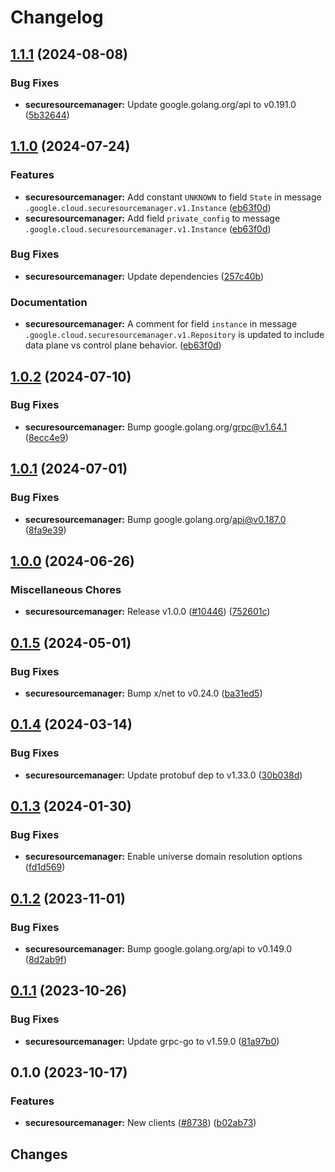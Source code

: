 # Changelog



## [1.1.1](https://github.com/googleapis/google-cloud-go/compare/securesourcemanager/v1.1.0...securesourcemanager/v1.1.1) (2024-08-08)


### Bug Fixes

* **securesourcemanager:** Update google.golang.org/api to v0.191.0 ([5b32644](https://github.com/googleapis/google-cloud-go/commit/5b32644eb82eb6bd6021f80b4fad471c60fb9d73))

## [1.1.0](https://github.com/googleapis/google-cloud-go/compare/securesourcemanager/v1.0.2...securesourcemanager/v1.1.0) (2024-07-24)


### Features

* **securesourcemanager:** Add constant `UNKNOWN` to field `State` in message `.google.cloud.securesourcemanager.v1.Instance` ([eb63f0d](https://github.com/googleapis/google-cloud-go/commit/eb63f0d4f42a06581e1425f99c2a03d52d6cb404))
* **securesourcemanager:** Add field `private_config` to message `.google.cloud.securesourcemanager.v1.Instance` ([eb63f0d](https://github.com/googleapis/google-cloud-go/commit/eb63f0d4f42a06581e1425f99c2a03d52d6cb404))


### Bug Fixes

* **securesourcemanager:** Update dependencies ([257c40b](https://github.com/googleapis/google-cloud-go/commit/257c40bd6d7e59730017cf32bda8823d7a232758))


### Documentation

* **securesourcemanager:** A comment for field `instance` in message `.google.cloud.securesourcemanager.v1.Repository` is updated to include data plane vs control plane behavior. ([eb63f0d](https://github.com/googleapis/google-cloud-go/commit/eb63f0d4f42a06581e1425f99c2a03d52d6cb404))

## [1.0.2](https://github.com/googleapis/google-cloud-go/compare/securesourcemanager/v1.0.1...securesourcemanager/v1.0.2) (2024-07-10)


### Bug Fixes

* **securesourcemanager:** Bump google.golang.org/grpc@v1.64.1 ([8ecc4e9](https://github.com/googleapis/google-cloud-go/commit/8ecc4e9622e5bbe9b90384d5848ab816027226c5))

## [1.0.1](https://github.com/googleapis/google-cloud-go/compare/securesourcemanager/v1.0.0...securesourcemanager/v1.0.1) (2024-07-01)


### Bug Fixes

* **securesourcemanager:** Bump google.golang.org/api@v0.187.0 ([8fa9e39](https://github.com/googleapis/google-cloud-go/commit/8fa9e398e512fd8533fd49060371e61b5725a85b))

## [1.0.0](https://github.com/googleapis/google-cloud-go/compare/securesourcemanager/v0.1.5...securesourcemanager/v1.0.0) (2024-06-26)


### Miscellaneous Chores

* **securesourcemanager:** Release v1.0.0 ([#10446](https://github.com/googleapis/google-cloud-go/issues/10446)) ([752601c](https://github.com/googleapis/google-cloud-go/commit/752601cec9ec5ebbc240b197d81e07cf6b537c6d))

## [0.1.5](https://github.com/googleapis/google-cloud-go/compare/securesourcemanager/v0.1.4...securesourcemanager/v0.1.5) (2024-05-01)


### Bug Fixes

* **securesourcemanager:** Bump x/net to v0.24.0 ([ba31ed5](https://github.com/googleapis/google-cloud-go/commit/ba31ed5fda2c9664f2e1cf972469295e63deb5b4))

## [0.1.4](https://github.com/googleapis/google-cloud-go/compare/securesourcemanager/v0.1.3...securesourcemanager/v0.1.4) (2024-03-14)


### Bug Fixes

* **securesourcemanager:** Update protobuf dep to v1.33.0 ([30b038d](https://github.com/googleapis/google-cloud-go/commit/30b038d8cac0b8cd5dd4761c87f3f298760dd33a))

## [0.1.3](https://github.com/googleapis/google-cloud-go/compare/securesourcemanager/v0.1.2...securesourcemanager/v0.1.3) (2024-01-30)


### Bug Fixes

* **securesourcemanager:** Enable universe domain resolution options ([fd1d569](https://github.com/googleapis/google-cloud-go/commit/fd1d56930fa8a747be35a224611f4797b8aeb698))

## [0.1.2](https://github.com/googleapis/google-cloud-go/compare/securesourcemanager/v0.1.1...securesourcemanager/v0.1.2) (2023-11-01)


### Bug Fixes

* **securesourcemanager:** Bump google.golang.org/api to v0.149.0 ([8d2ab9f](https://github.com/googleapis/google-cloud-go/commit/8d2ab9f320a86c1c0fab90513fc05861561d0880))

## [0.1.1](https://github.com/googleapis/google-cloud-go/compare/securesourcemanager/v0.1.0...securesourcemanager/v0.1.1) (2023-10-26)


### Bug Fixes

* **securesourcemanager:** Update grpc-go to v1.59.0 ([81a97b0](https://github.com/googleapis/google-cloud-go/commit/81a97b06cb28b25432e4ece595c55a9857e960b7))

## 0.1.0 (2023-10-17)


### Features

* **securesourcemanager:** New clients ([#8738](https://github.com/googleapis/google-cloud-go/issues/8738)) ([b02ab73](https://github.com/googleapis/google-cloud-go/commit/b02ab733edd1a74f74b244298524f72d84046c0c))

## Changes
